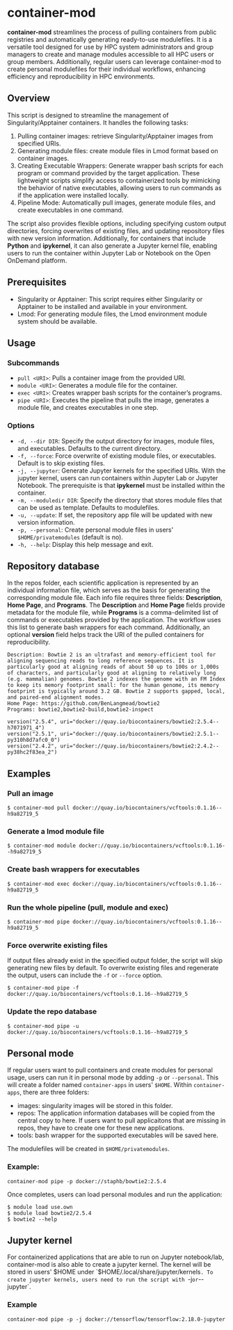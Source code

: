 # container-mod

**container-mod** streamlines the process of pulling containers from public registries and automatically generating ready-to-use modulefiles. It is a versatile tool designed for use by HPC system administrators and group managers to create and manage modules accessible to all HPC users or group members. Additionally, regular users can leverage container-mod to create personal modulefiles for their individual workflows, enhancing efficiency and reproducibility in HPC environments.

## Overview

This script is designed to streamline the management of Singularity/Apptainer containers. It handles the following tasks:

1. Pulling container images: retrieve Singularity/Apptainer images from specified URIs.
2. Generating module files: create module files in Lmod format based on container images.
3. Creating Executable Wrappers: Generate wrapper bash scripts for each program or command provided by the target application. These lightweight scripts simplify access to containerized tools by mimicking the behavior of native executables, allowing users to run commands as if the application were installed locally. 
4. Pipeline Mode: Automatically pull images, generate module files, and create executables in one command.

The script also provides flexible options, including specifying custom output directories, forcing overwrites of existing files, and updating repository files with new version information. Additionally, for containers that include **Python** and **ipykernel**, it can also generate a Jupyter kernel file, enabling users to run the container within Jupyter Lab or Notebook on the Open OnDemand platform.

## Prerequisites

- Singularity or Apptainer: This script requires either Singularity or Apptainer to be installed and available in your environment.
- Lmod: For generating module files, the Lmod environment module system should be available.

## Usage

### Subcommands

- `pull <URI>`: Pulls a container image from the provided URI.
- `module <URI>`: Generates a module file for the container.
- `exec <URI>`: Creates wrapper bash scripts for the container’s programs.
- `pipe <URI>`: Executes the pipeline that pulls the image, generates a module file, and creates executables in one step.

### Options

 - `-d, --dir DIR`: Specify the output directory for images, module files, and executables. Defaults to the current directory.
- `-f, --force`: Force overwrite of existing module files, or executables. Default is to skip existing files.
- `-j, --jupyter`: Generate Jupyter kernels for the specified URIs. With the jupyter kernel, users can run containers within Jupyter Lab or Jupyter Notebook. The prerequisite is that **ipykernel** must be installed within the container.
- `-m, --moduledir DIR`: Specify the directory that stores module files that can be used as template. Defaults to modulefiles.
- `-u, --update`: If set, the repository app file will be updated with new version information.
- `-p, --personal`: Create personal module files in users' `$HOME/privatemodules` (default is no).
- `-h, --help`: Display this help message and exit.

## Repository database
In the repos folder, each scientific application is represented by an individual information file, which serves as the basis for generating the corresponding module file. Each info file requires three fields: **Description**, **Home Page**, and **Programs**. The **Description** and **Home Page** fields provide metadata for the module file, while **Programs** is a comma-delimited list of commands or executables provided by the application. The workflow uses this list to generate bash wrappers for each command. Additionally, an optional **version** field helps track the URI of the pulled containers for reproducibility.

```
Description: Bowtie 2 is an ultrafast and memory-efficient tool for aligning sequencing reads to long reference sequences. It is particularly good at aligning reads of about 50 up to 100s or 1,000s of characters, and particularly good at aligning to relatively long (e.g. mammalian) genomes. Bowtie 2 indexes the genome with an FM Index to keep its memory footprint small: for the human genome, its memory footprint is typically around 3.2 GB. Bowtie 2 supports gapped, local, and paired-end alignment modes.
Home Page: https://github.com/BenLangmead/bowtie2
Programs: bowtie2,bowtie2-build,bowtie2-inspect

version("2.5.4", uri="docker://quay.io/biocontainers/bowtie2:2.5.4--h7071971_4")
version("2.5.1", uri="docker://quay.io/biocontainers/bowtie2:2.5.1--py310h8d7afc0_0")
version("2.4.2", uri="docker://quay.io/biocontainers/bowtie2:2.4.2--py38hc2f83ea_2")
```

## Examples

### Pull an image

```
$ container-mod pull docker://quay.io/biocontainers/vcftools:0.1.16--h9a82719_5
```

### Generate a lmod module file

```
$ container-mod module docker://quay.io/biocontainers/vcftools:0.1.16--h9a82719_5
```

### Create bash wrappers for executables

```
$ container-mod exec docker://quay.io/biocontainers/vcftools:0.1.16--h9a82719_5
```

### Run the whole pipeline (pull, module and exec)

```
$ container-mod pipe docker://quay.io/biocontainers/vcftools:0.1.16--h9a82719_5
```

### Force overwrite existing files

If output files already exist in the specified output folder, the script will skip generating new files by default. To overwrite existing files and regenerate the output, users can include the `-f` or `--force` option.

```
$ container-mod pipe -f docker://quay.io/biocontainers/vcftools:0.1.16--h9a82719_5
```

### Update the repo database

```
$ container-mod pipe -u docker://quay.io/biocontainers/vcftools:0.1.16--h9a82719_5
```

## Personal mode

If regular users want to pull containers and create modules for personal usage, users can run it in personal mode by adding `-p` or `--personal`.
This will create a folder named `container-apps` in users' `$HOME`. Within `container-apps`, there are three folders:

- images: singularity images will be stored in this folder.
- repos: The application information databases will be copied from the central copy to here. If users want to pull applicaitons that are missing in repos, they have to create one for these new applications.
- tools: bash wrapper for the supported executables will be saved here.

The modulefiles will be created in `$HOME/privatemodules`.

### Example:

```
container-mod pipe -p docker://staphb/bowtie2:2.5.4
```

Once completes, users can load personal modules and run the application:

```
$ module load use.own
$ module load bowtie2/2.5.4
$ bowtie2 --help
```

## Jupyter kernel

For containerized applications that are able to run on Jupyter notebook/lab, container-mod is also able to create a jupyter kernel. The kernel will be stored in users' $HOME under `$HOME/.local/share/jupyter/kernels`. To create jupyter kernels, users need to run the script with `-j` or `--jupyter`.
### Example
```
container-mod pipe -p -j docker://tensorflow/tensorflow:2.18.0-jupyter
```
